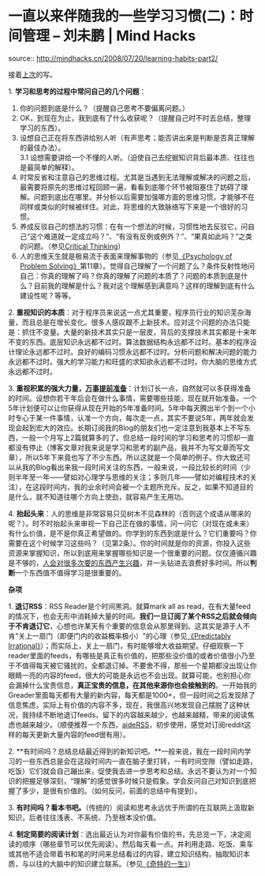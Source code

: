 # 一直以来伴随我的一些学习习惯(二)：时间管理 – 刘未鹏 | Mind Hacks

source:: http://mindhacks.cn/2008/07/20/learning-habits-part2/

接着[上次](http://blog.csdn.net/pongba/archive/2008/07/08/2625115.aspx "垃圾中文技术性网站")的写。

1\. **学习和思考的过程中常问自己的几个问题**：

1.  你的问题到底是什么？（提醒自己思考不要偏离问题。）
2.  OK，到现在为止，我到底有了什么收获呢？（提醒自己时不时去总结，整理学习的东西）。
3.  设想自己正在将东西讲给别人听（有声思考；能否讲出来是判断是否真正理解的最佳办法）。  
    3.1 设想需要讲给一个不懂的人听。（迫使自己去挖掘知识背后最本质、往往也是最简单的解释）。
4.  时常反省和注意自己的思维过程。尤其是当遇到无法理解或解决的问题之后，最需要将原先的思维过程回顾一遍，看看到底哪个环节被阻塞住了妨碍了理解。问题到底出在哪里。并分析以后需要加强哪方面的思维习惯，才能够不在同样或类似的时候被绊住。对此，将思维的大致脉络写下来是一个很好的习惯。
5.  养成反驳自己的想法的习惯：在有一个想法的时候，习惯性地去反驳它，问自己“这个难道就一定成立吗？”、“有没有反例或例外？”、“果真如此吗？”之类的问题。（参见[Critical Thinking](http://en.wikipedia.org/wiki/Critical_Thinking)）
6.  人的思维天生就是极易流于表面来理解事物的（参见[《Psychology of Problem Solving》](http://www.douban.com/subject/2845839/)第11章）。觉得自己理解了一个问题了么？条件反射性地问自己：你真的理解了吗？你真的理解了问题的本质了？问题的本质到底是什么？目前我的理解是什么？我对这个理解感到满意吗？这样的理解到底有什么建设性呢？等等。

2\. **重视知识的本质**：对于程序员来说这一点尤其重要，程序员行业的知识芜杂海量，而且总是在增长变化。很多人感叹跟不上新技术。应对这个问题的办法只能是：抓住不变量。大量的新技术其实只是一层皮，背后的支撑技术其实都是十来年不变的东西。底层知识永远都不过时。算法数据结构永远都不过时。基本的程序设计理论永远都不过时。良好的编码习惯永远都不过时。分析问题和解决问题的能力永远都不过时。强大的学习能力和旺盛的求知欲永远都不过时。你大脑的思维方式永远都不过时。

3\. **重视积累的强大力量，**[**万事提前准备**](http://www.xiaolai.net/?p=458)：计划订长一点，自然就可以多获得准备的时间。设想你若干年后会在做什么事情，需要哪些技能，现在就开始准备。一个5年计划便可以让你获得从现在开始的5年准备时间。5年中每天腾出半个到一个小时专心于某一件事情，认准一个方向，每次走一点，其实不要说5年，两年就会发现会起到宏大的效应。长期订阅我的Blog的朋友们也一定注意到我基本上不写东西，一般一个月写上2篇就算多的了。但总结一段时间的学习和思考的习惯却一直都没有停止（博客文章对我来说是学习和思考的副产品，我并不为写文章而写文章），所以5年下来竟也写了不少东西。所以这就是一个简单的例子。你大致还可以从我的Blog看出来我一段时间关注的东西，一般来说，一段比较长的时间（少则半年至一年——譬如对心理学与思维的关注；多则几年——譬如对编程技术的关注），在这段时间内，我的业余时间会被一个主题所充斥。反之，如果不知道目的是什么，就不知道往哪个方向上使劲，就容易产生无用功。

4\. **抬起头来**：人的思维是非常容易只见树木不见森林的（否则这个成语从哪来的呢？）。时不时抬起头来审视一下自己正在做的事情，问一问它（对现在或未来）有什么价值，是不是你真正希望做的。你学到的东西到底是什么？它们重要吗？你需要在这个时候学习这些吗？（见第2条）。你的时间就是你的资源，你投入这些资源来掌握知识，所以到底用来掌握哪些知识是一个很重要的问题。仅仅遵循兴趣是不够的，[人会对很多次要的东西产生兴趣](http://blog.csdn.net/pongba/archive/2008/03/03/2143245.aspx "垃圾中文技术性网站")，并一头钻进去浪费好多时间。所以**判断**一个东西值不值得学习是很重要的。

**杂项**

1\. **退订RSS**：RSS Reader是个时间黑洞。就算mark all as read，在有大量feed的情况下，也会无形中消耗掉大量的时间。**我们一旦订阅了某个RSS之后就会倾向于不肯退订它**，心想也许某天有个重要的信息会从那里得到。这其实是源于人不肯"关上一扇门（即便门内的收益概率极小）"的心理（参见[《Predictably Irrational》](http://www.douban.com/subject/2990015/)）；而实际上，关上一扇门，有时能够增大收益期望。仔细观察一下reader里面的feeds，有哪些是真正有价值的，把那些没价值的或者价值很小乃至于不值得每天被它骚扰的，全都退订掉。不要舍不得，那些一个星期都没出现让你眼睛一亮的内容的feed，很大的可能是永远也不会出现。就算可能，也别担心你会漏掉什么宝贵信息，**真正宝贵的信息，在其他来源你也会接触到的**。一开始我的Greader里面每天都有大量的新内容，每天都是1000+，但一段时间之后发现除了信息焦虑，实际上有价值的内容不多，现在，我很高兴地发现自己摆脱了这种状况，我持续不断地退订feeds，留下的内容越来越少，也越来越精，带来的阅读焦虑也越来越少。（顺便推荐一个东西，[aideRSS](http://www.aiderss.com/)，初步使用，感觉对订阅reddit这样的每天更新大量内容的feed很有用）。

2\. **有时间吗？总结总结最近得到的新知识吧。**一般来说，我在一段时间内学习的一些东西总是会在这段时间内一直在脑子里打转，一有时间空隙（譬如走路，吃饭）它们就会自己蹦出来，促使我去进一步思考和总结。永远不要认为对一个知识的把握足够深刻，“理解”的感觉很多时候只是假象。学会反问自己对知识到底把握了多少，是很有价值的。（如何反问，前面的总结中有提到）。

3\. **有时间吗？看本书吧。**（传统的）阅读和思考永远优于所谓的在互联网上汲取新知识，后者往往浅表、不系统、乃至根本没价值。

4\. **制定简要的阅读计划**：选出最近认为对你最有价值的书，先总览一下，决定阅读的顺序（哪些章节可以优先阅读）。然后每天看一点。并利用走路、吃饭、乘车或其他不适合带着书和笔的时间来总结看过的内容，建立知识结构，抽取知识本质，与以往的大脑中的知识建立联系。（参见[《奇特的一生》](http://www.douban.com/subject/1115353/)）
